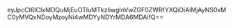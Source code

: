 eyJpcCI6ICIxMDQuMjEuOTIuMTkzIiwgInVwZGF0ZWRfYXQiOiAiMjAyNS0xMC0yMVQxNDoyMzoyNi4wMDYyNDYrMDA6MDAifQ==